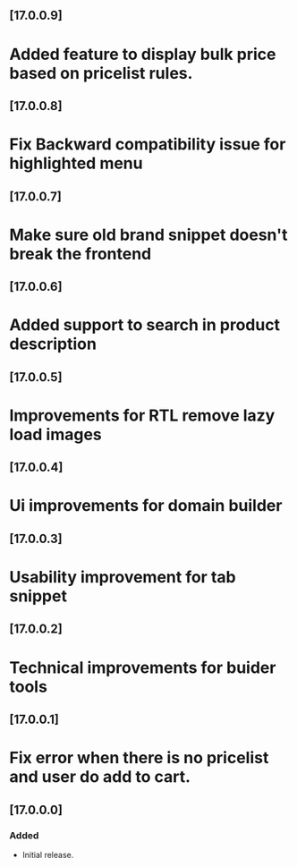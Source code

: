 ## [17.0.0.9]
# Added feature to display bulk price based on pricelist rules.
## [17.0.0.8]
# Fix Backward compatibility issue for highlighted menu
## [17.0.0.7]
# Make sure old brand snippet doesn't break the frontend
## [17.0.0.6]
# Added support to search in product description
## [17.0.0.5]
# Improvements for RTL remove lazy load images
## [17.0.0.4]
# Ui improvements for domain builder
## [17.0.0.3]
# Usability improvement for tab snippet
## [17.0.0.2]
# Technical improvements for buider tools
## [17.0.0.1]
# Fix error when there is no pricelist and user do add to cart.
## [17.0.0.0]
### Added
- Initial release.
